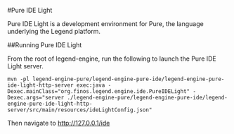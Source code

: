 #Pure IDE Light

Pure IDE Light is a development environment for Pure, the language underlying the Legend platform.


##Running Pure IDE Light

From the root of legend-engine, run the following to launch the Pure IDE Light server.

```
mvn -pl legend-engine-pure/legend-engine-pure-ide/legend-engine-pure-ide-light-http-server exec:java -Dexec.mainClass="org.finos.legend.engine.ide.PureIDELight" -Dexec.args="server ./legend-engine-pure/legend-engine-pure-ide/legend-engine-pure-ide-light-http-server/src/main/resources/ideLightConfig.json"
```

Then navigate to http://127.0.0.1/ide
